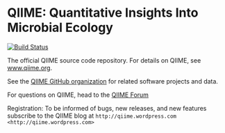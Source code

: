 # QIIME: Quantitative Insights Into Microbial Ecology


[![Build Status](http://ci.qiime.org/job/QIIME/badge/icon)](http://ci.qiime.org/job/QIIME/)

The official QIIME source code repository. For details on QIIME, see www.qiime.org. 

See the [QIIME GitHub organization](https://github.com/qiime) for related software projects and data.

For questions on QIIME, head to the [QIIME Forum](https://groups.google.com/forum/#!forum/qiime-forum)

Registration: To be informed of bugs, new releases, and new features subscribe to the QIIME blog at `http://qiime.wordpress.com <http://qiime.wordpress.com>`
